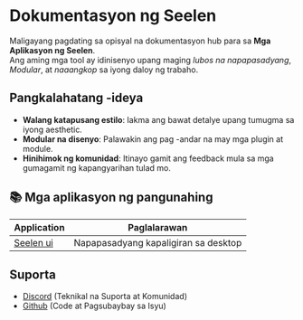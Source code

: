 # **Dokumentasyon ng Seelen**

Maligayang pagdating sa opisyal na dokumentasyon hub para sa **Mga Aplikasyon ng Seelen**.\
Ang aming mga tool ay idinisenyo upang maging *lubos na napapasadyang*, *Modular*, at *naaangkop*
sa iyong daloy ng trabaho.

## Pangkalahatang -ideya

* **Walang katapusang estilo**: Iakma ang bawat detalye upang tumugma sa iyong aesthetic.
* **Modular na disenyo**: Palawakin ang pag -andar na may mga plugin at module.
* **Hinihimok ng komunidad**: Itinayo gamit ang feedback mula sa mga gumagamit ng kapangyarihan tulad mo.

## **📚 Mga aplikasyon ng pangunahing**

| Application                  | Paglalarawan                         |
| ---------------------------- | ------------------------------------ |
| [Seelen ui](/apps/seelen-ui) | Napapasadyang kapaligiran sa desktop |

## Suporta

* [Discord](https://discord.gg/ABfASx5ZAJ) (Teknikal na Suporta at Komunidad)
* [Github](https://github.com/Seelen-Inc) (Code at Pagsubaybay sa Isyu)
